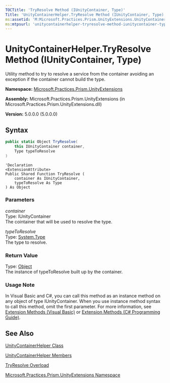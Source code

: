 ```yaml
---
TOCTitle: 'TryResolve Method (IUnityContainer, Type)'
Title: 'UnityContainerHelper.TryResolve Method (IUnityContainer, Type) (Microsoft.Practices.Prism.UnityExtensions)'
ms:assetid: 'M:Microsoft.Practices.Prism.UnityExtensions.UnityContainerHelper.TryResolve(Microsoft.Practices.Unity.IUnityContainer,System.Type)'
ms:mtpsurl: 'unitycontainerhelper-tryresolve-method-iunitycontainer-type-mspp-unityextensions.md'
---
```



# UnityContainerHelper.TryResolve Method (IUnityContainer, Type)

Utility method to try to resolve a service from the container avoiding an exception if the container cannot build the type.

**Namespace:** [Microsoft.Practices.Prism.UnityExtensions](/patterns-practices/reference/mspp-unityextensions-namespace)

**Assembly:** Microsoft.Practices.Prism.UnityExtensions (in Microsoft.Practices.Prism.UnityExtensions.dll)

**Version:** 5.0.0.0 (5.0.0.0)

## Syntax
```C#
public static Object TryResolve(
	this IUnityContainer container,
	Type typeToResolve
)
```
```VB
'Declaration
<ExtensionAttribute> 
Public Shared Function TryResolve ( 
	container As IUnityContainer,
	typeToResolve As Type
) As Object
```

### Parameters

*container*  
Type: IUnityContainer   
The cointainer that will be used to resolve the type.

*typeToResolve*  
Type: [System.Type](http://msdn.microsoft.com/en-us/library/42892f65)   
The type to resolve.

### Return Value

Type: [Object](http://msdn.microsoft.com/en-us/library/e5kfa45b)   
The instance of typeToResolve built up by the container.

### Usage Note

In Visual Basic and C\#, you can call this method as an instance method on any object of type IUnityContainer. When you use instance method syntax to call this method, omit the first parameter. For more information, see [Extension Methods (Visual Basic)](http://msdn.microsoft.com/en-us/library/bb384936.aspx) or [Extension Methods (C\# Programming Guide)](http://msdn.microsoft.com/en-us/library/bb383977.aspx).

## See Also

[UnityContainerHelper Class](/patterns-practices/reference/unitycontainerhelper-class-mspp-unityextensions)

[UnityContainerHelper Members](/patterns-practices/reference/unitycontainerhelper-members-mspp-unityextensions)

[TryResolve Overload](/patterns-practices/reference/unitycontainerhelper-tryresolve-method-mspp-unityextensions)

[Microsoft.Practices.Prism.UnityExtensions Namespace](/patterns-practices/reference/mspp-unityextensions-namespace)
